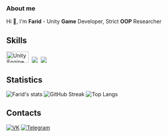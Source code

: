 ### **About me**
Hi 👋, I'm **Farid** - 
Unity **Game** Developer, Strict **OOP** Researcher

## **Skills**
<img src="https://www.nvidia.com/content/dam/en-zz/Solutions/geforce/news/unity-engine-adding-dlss/geforce-rtx-unity-nvidia-dlss-integration-ogimage.jpg" title="UnityEngine" alt="UnityEngine" width = "60" height = "30"/>&nbsp;
<img src ="https://img.shields.io/badge/Rider-000000.svg?style=for-the-badge&logo=Rider&logoColor=crimson&color=black"/>&nbsp;
<img src ="https://img.shields.io/badge/-C%23-090900?style=for-the-badge&logo=csharp&logoColor=8333FF">

## **Statistics**
![Farid's stats](https://github-readme-stats.vercel.app/api?username=Farid357&show_icons=true&theme=tokyonight)
![GitHub Streak](https://streak-stats.demolab.com/?user=Farid357&theme=tokyonight)
![Top Langs](https://github-readme-stats.vercel.app/api/top-langs/?username=Farid357&layout=compact&theme=tokyonight)

## **Contacts**
[![VK](https://img.shields.io/badge/-Vkontakte-090900?style=for-the-badge&logo=vk&logoColor=blue)](https://vk.com/yusubov7)
[![Telegram](https://img.shields.io/badge/Telegram-000000.svg?style=for-the-badge&logo=Telegram&color=black)](https://web.telegram.org/k/#@Vadimovon)
